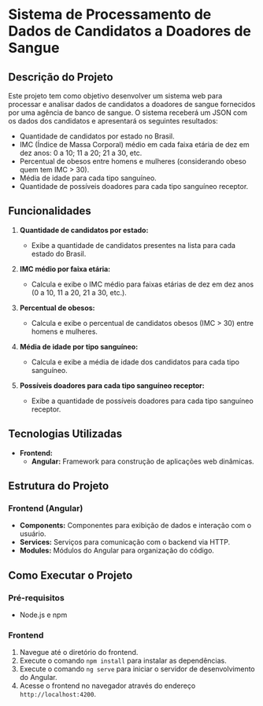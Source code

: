 # Sistema de Processamento de Dados de Candidatos a Doadores de Sangue

## Descrição do Projeto

Este projeto tem como objetivo desenvolver um sistema web para processar e analisar dados de candidatos a doadores de sangue fornecidos por uma agência de banco de sangue. O sistema receberá um JSON com os dados dos candidatos e apresentará os seguintes resultados:

- Quantidade de candidatos por estado no Brasil.
- IMC (Índice de Massa Corporal) médio em cada faixa etária de dez em dez anos: 0 a 10; 11 a 20; 21 a 30, etc.
- Percentual de obesos entre homens e mulheres (considerando obeso quem tem IMC > 30).
- Média de idade para cada tipo sanguíneo.
- Quantidade de possíveis doadores para cada tipo sanguíneo receptor.

## Funcionalidades

1. **Quantidade de candidatos por estado:**
   - Exibe a quantidade de candidatos presentes na lista para cada estado do Brasil.

2. **IMC médio por faixa etária:**
   - Calcula e exibe o IMC médio para faixas etárias de dez em dez anos (0 a 10, 11 a 20, 21 a 30, etc.).

3. **Percentual de obesos:**
   - Calcula e exibe o percentual de candidatos obesos (IMC > 30) entre homens e mulheres.

4. **Média de idade por tipo sanguíneo:**
   - Calcula e exibe a média de idade dos candidatos para cada tipo sanguíneo.

5. **Possíveis doadores para cada tipo sanguíneo receptor:**
   - Exibe a quantidade de possíveis doadores para cada tipo sanguíneo receptor.

## Tecnologias Utilizadas
- **Frontend:**
  - **Angular:** Framework para construção de aplicações web dinâmicas.

## Estrutura do Projeto

### Frontend (Angular)

- **Components:** Componentes para exibição de dados e interação com o usuário.
- **Services:** Serviços para comunicação com o backend via HTTP.
- **Modules:** Módulos do Angular para organização do código.

## Como Executar o Projeto

### Pré-requisitos
- Node.js e npm

### Frontend

1. Navegue até o diretório do frontend.
2. Execute o comando `npm install` para instalar as dependências.
3. Execute o comando `ng serve` para iniciar o servidor de desenvolvimento do Angular.
4. Acesse o frontend no navegador através do endereço `http://localhost:4200`.
